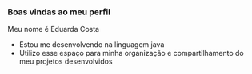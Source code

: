  ### Boas vindas ao meu perfil

 Meu nome é Eduarda Costa

 - Estou me desenvolvendo na linguagem java
 - Utilizo esse espaço para minha organização e compartilhamento do meu projetos desenvolvidos

